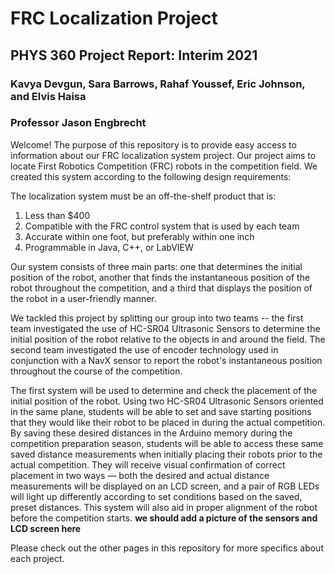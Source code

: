 # FRC Localization Project
## PHYS 360 Project Report: Interim 2021
### Kavya Devgun, Sara Barrows, Rahaf Youssef, Eric Johnson, and Elvis Haisa
### Professor Jason Engbrecht

Welcome! The purpose of this repository is to provide easy access to information about our FRC localization system project. Our project aims to locate First Robotics Competition (FRC) robots in the competition field. We created this system according to the following design requirements:

The localization system must be an off-the-shelf product that is:
1. Less than $400
2. Compatible with the FRC control system that is used by each team
3. Accurate within one foot, but preferably within one inch
4. Programmable in Java, C++, or LabVIEW

Our system consists of three main parts: one that determines the initial position of the robot, another that finds the instantaneous position of the robot throughout the competition, and a third that displays the position of the robot in a user-friendly manner.

We tackled this project by splitting our group into two teams -- the first team investigated the use of HC-SR04 Ultrasonic Sensors to determine the initial position of the robot relative to the objects in and around the field. The second team investigated the use of encoder technology used in conjunction with a NavX sensor to report the robot's instantaneous position throughout the course of the competition. 

The first system will be used to determine and check the placement of the initial position of the robot. Using two HC-SR04 Ultrasonic Sensors oriented in the same plane, students will be able to set and save starting positions that they would like their robot to be placed in during the actual competition. By saving these desired distances in the Arduino memory during the competition preparation season, students will be able to access these same saved distance measurements when initially placing their robots prior to the actual competition. They will receive visual confirmation of correct placement in two ways — both the desired and actual distance measurements will be displayed on an LCD screen, and a pair of RGB LEDs will light up differently according to set conditions based on the saved, preset distances. This system will also aid in proper alignment of the robot before the competition starts. **we should add a picture of the sensors and LCD screen here**

Please check out the other pages in this repository for more specifics about each project.
